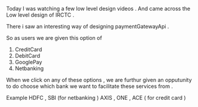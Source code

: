 

Today I was watching a few low level design videos . And came across the Low level design of IRCTC . 

There i saw an interesting way of designing paymentGatewayApi . 


So as users we are given this option of 

1. CreditCard
2. DebitCard
3. GooglePay
4. Netbanking

When we click on any of these options , we are furthur given an opputunity to do choose which bank we want to facilitate these services from .

Example HDFC , SBI (for netbanking ) 
AXIS , ONE , ACE ( for credit card ) 
